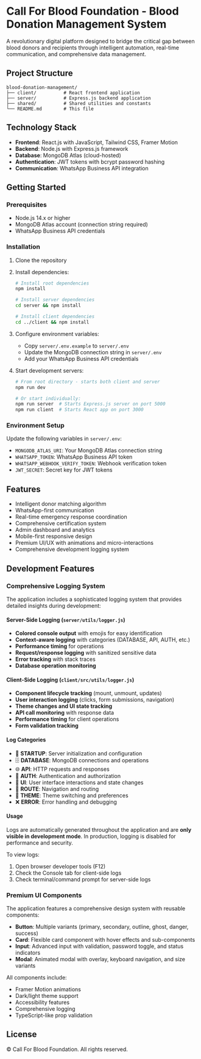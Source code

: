 # Call For Blood Foundation - Blood Donation Management System

A revolutionary digital platform designed to bridge the critical gap between blood donors and recipients through intelligent automation, real-time communication, and comprehensive data management.

## Project Structure

```
blood-donation-management/
├── client/          # React frontend application
├── server/          # Express.js backend application
├── shared/          # Shared utilities and constants
└── README.md        # This file
```

## Technology Stack

- **Frontend**: React.js with JavaScript, Tailwind CSS, Framer Motion
- **Backend**: Node.js with Express.js framework
- **Database**: MongoDB Atlas (cloud-hosted)
- **Authentication**: JWT tokens with bcrypt password hashing
- **Communication**: WhatsApp Business API integration

## Getting Started

### Prerequisites
- Node.js 14.x or higher
- MongoDB Atlas account (connection string required)
- WhatsApp Business API credentials

### Installation

1. Clone the repository
2. Install dependencies:
   ```bash
   # Install root dependencies
   npm install
   
   # Install server dependencies
   cd server && npm install
   
   # Install client dependencies
   cd ../client && npm install
   ```

3. Configure environment variables:
   - Copy `server/.env.example` to `server/.env`
   - Update the MongoDB connection string in `server/.env`
   - Add your WhatsApp Business API credentials

4. Start development servers:
   ```bash
   # From root directory - starts both client and server
   npm run dev
   
   # Or start individually:
   npm run server  # Starts Express.js server on port 5000
   npm run client  # Starts React app on port 3000
   ```

### Environment Setup

Update the following variables in `server/.env`:
- `MONGODB_ATLAS_URI`: Your MongoDB Atlas connection string
- `WHATSAPP_TOKEN`: WhatsApp Business API token
- `WHATSAPP_WEBHOOK_VERIFY_TOKEN`: Webhook verification token
- `JWT_SECRET`: Secret key for JWT tokens

## Features

- Intelligent donor matching algorithm
- WhatsApp-first communication
- Real-time emergency response coordination
- Comprehensive certification system
- Admin dashboard and analytics
- Mobile-first responsive design
- Premium UI/UX with animations and micro-interactions
- Comprehensive development logging system

## Development Features

### Comprehensive Logging System

The application includes a sophisticated logging system that provides detailed insights during development:

#### Server-Side Logging (`server/utils/logger.js`)
- **Colored console output** with emojis for easy identification
- **Context-aware logging** with categories (DATABASE, API, AUTH, etc.)
- **Performance timing** for operations
- **Request/response logging** with sanitized sensitive data
- **Error tracking** with stack traces
- **Database operation monitoring**

#### Client-Side Logging (`client/src/utils/logger.js`)
- **Component lifecycle tracking** (mount, unmount, updates)
- **User interaction logging** (clicks, form submissions, navigation)
- **Theme changes and UI state tracking**
- **API call monitoring** with response data
- **Performance timing** for client operations
- **Form validation tracking**

#### Log Categories
- 🚀 **STARTUP**: Server initialization and configuration
- 🗄️ **DATABASE**: MongoDB connections and operations
- 🌐 **API**: HTTP requests and responses
- 🔐 **AUTH**: Authentication and authorization
- 🎨 **UI**: User interface interactions and state changes
- 🧭 **ROUTE**: Navigation and routing
- 🌙 **THEME**: Theme switching and preferences
- ❌ **ERROR**: Error handling and debugging

#### Usage
Logs are automatically generated throughout the application and are **only visible in development mode**. In production, logging is disabled for performance and security.

To view logs:
1. Open browser developer tools (F12)
2. Check the Console tab for client-side logs
3. Check terminal/command prompt for server-side logs

### Premium UI Components

The application features a comprehensive design system with reusable components:

- **Button**: Multiple variants (primary, secondary, outline, ghost, danger, success)
- **Card**: Flexible card component with hover effects and sub-components
- **Input**: Advanced input with validation, password toggle, and status indicators
- **Modal**: Animated modal with overlay, keyboard navigation, and size variants

All components include:
- Framer Motion animations
- Dark/light theme support
- Accessibility features
- Comprehensive logging
- TypeScript-like prop validation

## License

© Call For Blood Foundation. All rights reserved.